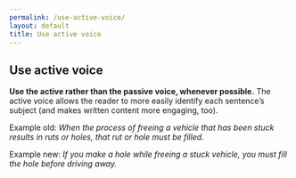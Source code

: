 ```yaml
---
permalink: /use-active-voice/
layout: default
title: Use active voice
---
```

Use active voice
----------------

**Use the active rather than the passive voice, whenever possible.** The
active voice allows the reader to more easily identify each sentence’s
subject (and makes written content more engaging, too).

Example old: *When the process of freeing a vehicle that has been stuck
results in ruts or holes, that rut or hole must be filled.*

Example new: *If you make a hole while freeing a stuck vehicle, you must
fill the hole before driving away.*
